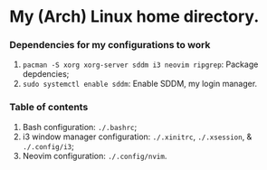 # My (Arch) Linux home directory.

### Dependencies for my configurations to work
1. `pacman -S xorg xorg-server sddm i3 neovim ripgrep`: Package depdencies;
2. `sudo systemctl enable sddm`: Enable SDDM, my login manager.

### Table of contents
1. Bash configuration: `./.bashrc`;
2. i3 window manager configuration: `./.xinitrc`, `./.xsession`, & `./.config/i3`;
3. Neovim configuration: `./.config/nvim`.
